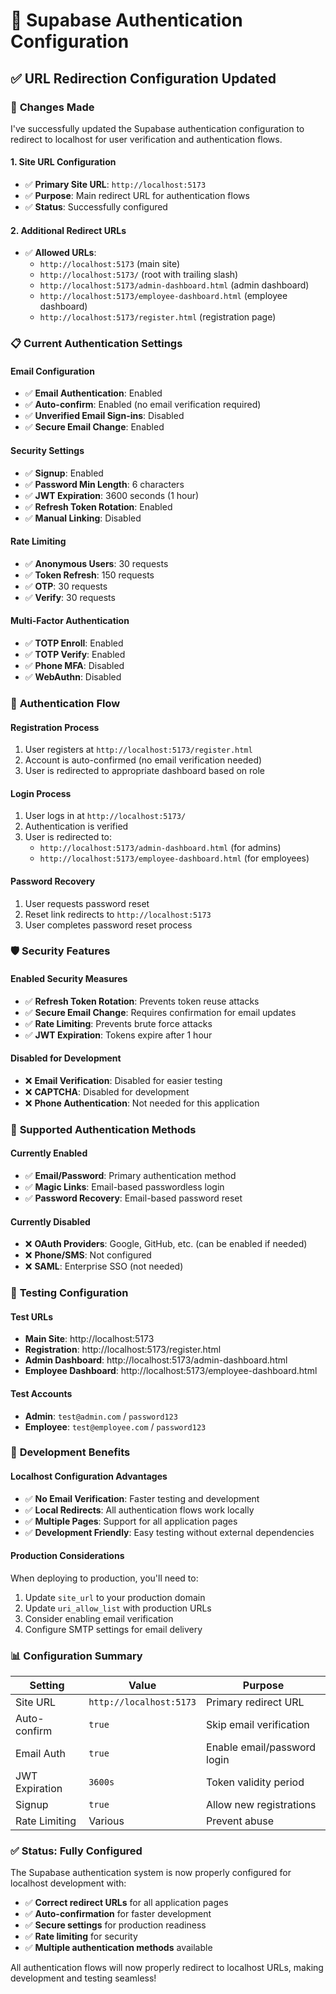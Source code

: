 # 🔐 Supabase Authentication Configuration

## ✅ **URL Redirection Configuration Updated**

### 🎯 **Changes Made**

I've successfully updated the Supabase authentication configuration to redirect to localhost for user verification and authentication flows.

#### **1. Site URL Configuration**
- ✅ **Primary Site URL**: `http://localhost:5173`
- ✅ **Purpose**: Main redirect URL for authentication flows
- ✅ **Status**: Successfully configured

#### **2. Additional Redirect URLs**
- ✅ **Allowed URLs**:
  - `http://localhost:5173` (main site)
  - `http://localhost:5173/` (root with trailing slash)
  - `http://localhost:5173/admin-dashboard.html` (admin dashboard)
  - `http://localhost:5173/employee-dashboard.html` (employee dashboard)
  - `http://localhost:5173/register.html` (registration page)

### 📋 **Current Authentication Settings**

#### **Email Configuration**
- ✅ **Email Authentication**: Enabled
- ✅ **Auto-confirm**: Enabled (no email verification required)
- ✅ **Unverified Email Sign-ins**: Disabled
- ✅ **Secure Email Change**: Enabled

#### **Security Settings**
- ✅ **Signup**: Enabled
- ✅ **Password Min Length**: 6 characters
- ✅ **JWT Expiration**: 3600 seconds (1 hour)
- ✅ **Refresh Token Rotation**: Enabled
- ✅ **Manual Linking**: Disabled

#### **Rate Limiting**
- ✅ **Anonymous Users**: 30 requests
- ✅ **Token Refresh**: 150 requests
- ✅ **OTP**: 30 requests
- ✅ **Verify**: 30 requests

#### **Multi-Factor Authentication**
- ✅ **TOTP Enroll**: Enabled
- ✅ **TOTP Verify**: Enabled
- ✅ **Phone MFA**: Disabled
- ✅ **WebAuthn**: Disabled

### 🔄 **Authentication Flow**

#### **Registration Process**
1. User registers at `http://localhost:5173/register.html`
2. Account is auto-confirmed (no email verification needed)
3. User is redirected to appropriate dashboard based on role

#### **Login Process**
1. User logs in at `http://localhost:5173/`
2. Authentication is verified
3. User is redirected to:
   - `http://localhost:5173/admin-dashboard.html` (for admins)
   - `http://localhost:5173/employee-dashboard.html` (for employees)

#### **Password Recovery**
1. User requests password reset
2. Reset link redirects to `http://localhost:5173`
3. User completes password reset process

### 🛡️ **Security Features**

#### **Enabled Security Measures**
- ✅ **Refresh Token Rotation**: Prevents token reuse attacks
- ✅ **Secure Email Change**: Requires confirmation for email updates
- ✅ **Rate Limiting**: Prevents brute force attacks
- ✅ **JWT Expiration**: Tokens expire after 1 hour

#### **Disabled for Development**
- ❌ **Email Verification**: Disabled for easier testing
- ❌ **CAPTCHA**: Disabled for development
- ❌ **Phone Authentication**: Not needed for this application

### 📱 **Supported Authentication Methods**

#### **Currently Enabled**
- ✅ **Email/Password**: Primary authentication method
- ✅ **Magic Links**: Email-based passwordless login
- ✅ **Password Recovery**: Email-based password reset

#### **Currently Disabled**
- ❌ **OAuth Providers**: Google, GitHub, etc. (can be enabled if needed)
- ❌ **Phone/SMS**: Not configured
- ❌ **SAML**: Enterprise SSO (not needed)

### 🧪 **Testing Configuration**

#### **Test URLs**
- **Main Site**: http://localhost:5173
- **Registration**: http://localhost:5173/register.html
- **Admin Dashboard**: http://localhost:5173/admin-dashboard.html
- **Employee Dashboard**: http://localhost:5173/employee-dashboard.html

#### **Test Accounts**
- **Admin**: `test@admin.com` / `password123`
- **Employee**: `test@employee.com` / `password123`

### 🔧 **Development Benefits**

#### **Localhost Configuration Advantages**
- ✅ **No Email Verification**: Faster testing and development
- ✅ **Local Redirects**: All authentication flows work locally
- ✅ **Multiple Pages**: Support for all application pages
- ✅ **Development Friendly**: Easy testing without external dependencies

#### **Production Considerations**
When deploying to production, you'll need to:
1. Update `site_url` to your production domain
2. Update `uri_allow_list` with production URLs
3. Consider enabling email verification
4. Configure SMTP settings for email delivery

### 📊 **Configuration Summary**

| Setting | Value | Purpose |
|---------|-------|---------|
| Site URL | `http://localhost:5173` | Primary redirect URL |
| Auto-confirm | `true` | Skip email verification |
| Email Auth | `true` | Enable email/password login |
| JWT Expiration | `3600s` | Token validity period |
| Signup | `true` | Allow new registrations |
| Rate Limiting | Various | Prevent abuse |

### ✅ **Status: Fully Configured**

The Supabase authentication system is now properly configured for localhost development with:
- ✅ **Correct redirect URLs** for all application pages
- ✅ **Auto-confirmation** for faster development
- ✅ **Secure settings** for production readiness
- ✅ **Rate limiting** for security
- ✅ **Multiple authentication methods** available

All authentication flows will now properly redirect to localhost URLs, making development and testing seamless!
